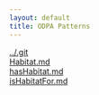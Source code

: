 ```yaml
---
layout: default
title: ODPA Patterns
---
```

  
[../.git](../.git)  
[Habitat.md](../SpeciesHabitat)  
[hasHabitat.md](../SpeciesConditions/hasHabitat)  
[isHabitatFor.md](../SpeciesConditions/isHabitatFor)  
